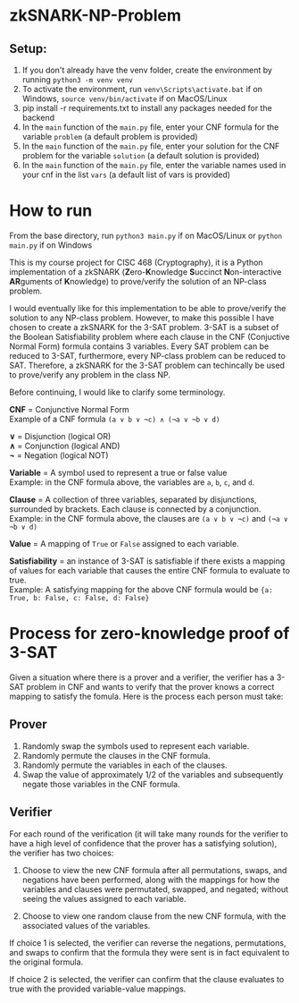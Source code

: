 # zkSNARK-NP-Problem

## Setup:

1. If you don't already have the venv folder, create the environment by running `python3 -m venv venv`
2. To activate the environment, run `venv\Scripts\activate.bat` if on Windows, `source venv/bin/activate` if on MacOS/Linux
3. pip install -r requirements.txt to install any packages needed for the backend
4. In the `main` function of the `main.py` file, enter your CNF formula for the variable `problem` (a default problem is provided)
5. In the `main` function of the `main.py` file, enter your solution for the CNF problem for the variable `solution` (a default solution is provided)
6. In the `main` function of the `main.py` file, enter the variable names used in your cnf in the list `vars` (a default list of vars is provided)

# How to run
From the base directory, run `python3 main.py` if on MacOS/Linux or `python main.py` if on Windows

This is my course project for CISC 468 (Cryptography), it is a Python implementation of a zkSNARK (**Z**ero-**K**nowledge **S**uccinct **N**on-interactive **AR**guments of **K**nowledge) to prove/verify the solution of an NP-class problem.

I would eventually like for this implementation to be able to prove/verify the solution to any NP-class problem. However, to make this possible I have chosen to create a zkSNARK for the 3-SAT problem. 3-SAT is a subset of the Boolean Satisfiability problem where each clause in the CNF (Conjuctive Normal Form) formula contains 3 variables. Every SAT problem can be reduced to 3-SAT, furthermore, every NP-class problem can be reduced to SAT. Therefore, a zkSNARK for the 3-SAT problem can techincally be used to prove/verify any problem in the class NP.

Before continuing, I would like to clarify some terminology.

**CNF** = Conjunctive Normal Form   
Example of a CNF formula `(a ∨ b ∨ ¬c) ∧ (¬a ∨ ¬b ∨ d)`

**∨** = Disjunction (logical OR)   
**∧** = Conjunction (logical AND)   
**¬** = Negation (logical NOT)   

**Variable** = A symbol used to represent a true or false value  
Example: in the CNF formula above, the variables are `a`, `b`, `c`, and `d`.

**Clause** = A collection of three variables, separated by disjunctions, surrounded by brackets. Each clause is connected by a conjunction.  
Example: in the CNF formula above, the clauses are `(a ∨ b ∨ ¬c)` and `(¬a ∨ ¬b ∨ d)`

**Value** = A mapping of `True` or `False` assigned to each variable.

**Satisfiability** = an instance of 3-SAT is satisfiable if there exists a mapping of values for each variable that causes the entire CNF formula to evaluate to true.   
Example: A satisfying mapping for the above CNF formula would be `{a: True, b: False, c: False, d: False}`

# Process for zero-knowledge proof of 3-SAT
Given a situation where there is a prover and a verifier, the verifier has a 3-SAT problem in CNF and wants to verify that the prover knows a correct mapping to satisfy the fomula. Here is the process each person must take:

## Prover
1. Randomly swap the symbols used to represent each variable.
2. Randomly permute the clauses in the CNF formula.
3. Randomly permute the variables in each of the clauses.
4. Swap the value of approximately 1/2 of the variables and subsequently negate those variables in the CNF formula.

## Verifier
For each round of the verification (it will take many rounds for the verifier to have a high level of confidence that the prover has a satisfying solution), the verifier has two choices:

1. Choose to view the new CNF formula after all permutations, swaps, and negations have been performed, along with the mappings for how the variables and clauses were permutated, swapped, and negated; without seeing the values assigned to each variable.

2. Choose to view one random clause from the new CNF formula, with the associated values of the variables.

If choice 1 is selected, the verifier can reverse the negations, permutations, and swaps to confirm that the formula they were sent is in fact equivalent to the original formula.

If choice 2 is selected, the verifier can confirm that the clause evaluates to true with the provided variable-value mappings.




